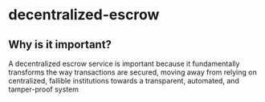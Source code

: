 # decentralized-escrow



## Why is it important?
A decentralized escrow service is important because it fundamentally transforms the way transactions are secured, moving away from relying on centralized, fallible institutions towards a transparent, automated, and tamper-proof system

